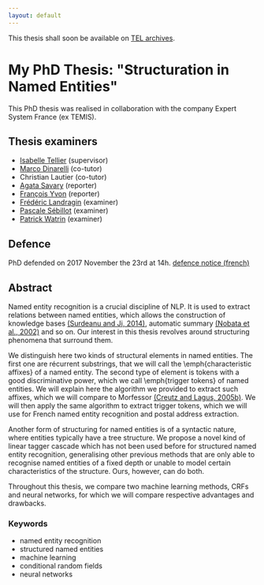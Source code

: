 ```yaml
---
layout: default
---
```


This thesis shall soon be available on [TEL archives](https://tel.archives-ouvertes.fr/).

# My PhD Thesis: "Structuration in Named Entities"

This PhD thesis was realised in collaboration with the company Expert System France (ex TEMIS).

## Thesis examiners

- [Isabelle Tellier](http://lattice.cnrs.fr/sites/itellier/) (supervisor)
- [Marco Dinarelli](http://marcodinarelli.it/) (co-tutor)
- Christian Lautier (co-tutor)
- [Agata Savary](http://www.info.univ-tours.fr/~savary/) (reporter)
- [François Yvon](https://perso.limsi.fr/yvon/mysite/mysite.php) (reporter)
- [Frédéric Landragin](http://fred.landragin.free.fr) (examiner)
- [Pascale Sébillot](http://www.irisa.fr/texmex/people/sebillot/index_fr.php) (examiner)
- [Patrick Watrin](https://uclouvain.be/fr/repertoires/patrick.watrin) (examiner)

## Defence

PhD defended on 2017 November the 23rd at 14h. [defence notice (french)](http://www.univ-paris3.fr/soutenance-de-these-de-m-yoann-dupont-461858.kjsp)

## Abstract

Named entity recognition is a crucial discipline of NLP. It is used to extract relations between named entities, which allows the construction of knowledge bases [(Surdeanu and Ji, 2014)](https://pdfs.semanticscholar.org/6d54/cce97861b9d38c700e1282d34d5236bf3bdb.pdf), automatic summary [(Nobata et al., 2002)](https://pdfs.semanticscholar.org/c500/40ac812c3f3de0cf37802ff87de2dce87821.pdf) and so on. Our interest in this thesis revolves around structuring phenomena that surround them.

We distinguish here two kinds of structural elements in named entities. The first one are récurrent substrings, that we will call the \emph{characteristic affixes} of a named entity. The second type of element is tokens with a good discriminative power, which we call \emph{trigger tokens} of named entities. We will explain here the algorithm we provided to extract such affixes, which we will compare to Morfessor [(Creutz and Lagus, 2005b)](https://pdfs.semanticscholar.org/2d6a/97f83bb8207ea9d88118618ed3ab52054a88.pdf). We will then apply the same algorithm to extract trigger tokens, which we will use for French named entity recognition and postal address extraction.

Another form of structuring for named entities is of a syntactic nature, where entities typically have a tree structure. We propose a novel kind of linear tagger cascade which has not been used before for structured named entity recognition, generalising other previous methods that are only able to recognise named entities of a fixed depth or unable to model certain characteristics of the structure. Ours, however, can do both.

Throughout this thesis, we compare two machine learning methods, CRFs and neural networks, for which we will compare respective advantages and drawbacks.

### Keywords

- named entity recognition
- structured named entities
- machine learning
- conditional random fields
- neural networks
